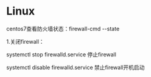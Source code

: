 # Linux

centos7查看防火墙状态：firewall-cmd --state

1.关闭firewall：

systemctl stop firewalld.service  停止firewall

systemctl disable firewalld.service  禁止firewall开机启动
